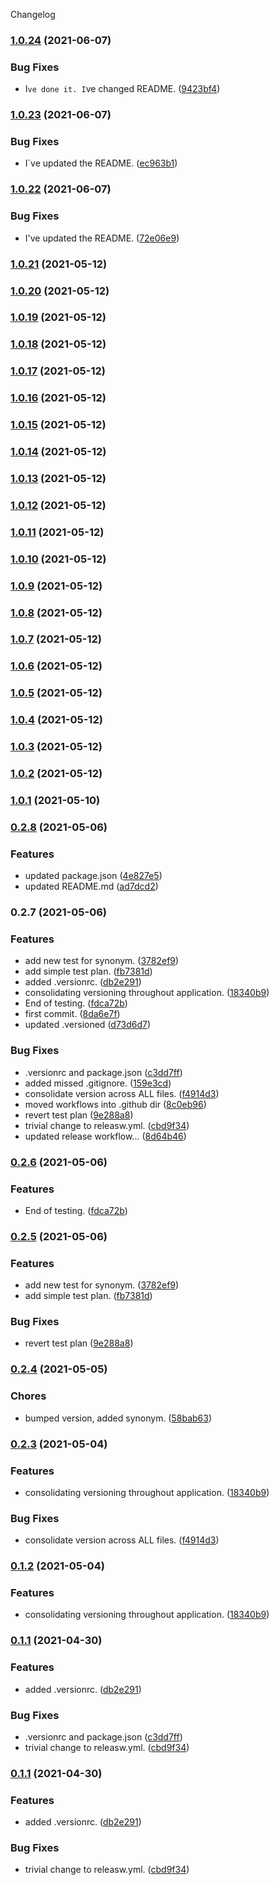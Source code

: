 Changelog
### [1.0.24](https://github.com/zushane/helloworld-perl/compare/1.0.23...1.0.24) (2021-06-07)


### Bug Fixes

* I`ve done it. I`ve changed README. ([9423bf4](https://github.com/zushane/helloworld-perl/commit/9423bf4e27bc45346fe0e5a9d7e7cd5a701b3830))

### [1.0.23](https://github.com/zushane/helloworld-perl/compare/1.0.22...1.0.23) (2021-06-07)


### Bug Fixes

* I`ve updated the README. ([ec963b1](https://github.com/zushane/helloworld-perl/commit/ec963b11e9d5176bc6665461095b37afc5187aa8))

### [1.0.22](https://github.com/zushane/helloworld-perl/compare/1.0.21...1.0.22) (2021-06-07)


### Bug Fixes

* I've updated the README. ([72e06e9](https://github.com/zushane/helloworld-perl/commit/72e06e969d8529c181ccff991d55728d30dae8e8))

### [1.0.21](https://github.com/zushane/helloworld-perl/compare/1.0.20...1.0.21) (2021-05-12)

### [1.0.20](https://github.com/zushane/helloworld-perl/compare/1.0.19...1.0.20) (2021-05-12)

### [1.0.19](https://github.com/zushane/helloworld-perl/compare/1.0.18...1.0.19) (2021-05-12)

### [1.0.18](https://github.com/zushane/helloworld-perl/compare/1.0.17...1.0.18) (2021-05-12)

### [1.0.17](https://github.com/zushane/helloworld-perl/compare/1.0.16...1.0.17) (2021-05-12)

### [1.0.16](https://github.com/zushane/helloworld-perl/compare/1.0.15...1.0.16) (2021-05-12)

### [1.0.15](https://github.com/zushane/helloworld-perl/compare/1.0.14...1.0.15) (2021-05-12)

### [1.0.14](https://github.com/zushane/helloworld-perl/compare/1.0.13...1.0.14) (2021-05-12)

### [1.0.13](https://github.com/zushane/helloworld-perl/compare/1.0.12...1.0.13) (2021-05-12)

### [1.0.12](https://github.com/zushane/helloworld-perl/compare/1.0.11...1.0.12) (2021-05-12)

### [1.0.11](https://github.com/zushane/helloworld-perl/compare/1.0.10...1.0.11) (2021-05-12)

### [1.0.10](https://github.com/zushane/helloworld-perl/compare/1.0.9...1.0.10) (2021-05-12)

### [1.0.9](https://github.com/zushane/helloworld-perl/compare/1.0.8...1.0.9) (2021-05-12)

### [1.0.8](https://github.com/zushane/helloworld-perl/compare/1.0.7...1.0.8) (2021-05-12)

### [1.0.7](https://github.com/zushane/helloworld-perl/compare/1.0.6...1.0.7) (2021-05-12)

### [1.0.6](https://github.com/zushane/helloworld-perl/compare/1.0.5...1.0.6) (2021-05-12)

### [1.0.5](https://github.com/zushane/helloworld-perl/compare/1.0.4...1.0.5) (2021-05-12)

### [1.0.4](https://github.com/zushane/helloworld-perl/compare/1.0.3...1.0.4) (2021-05-12)

### [1.0.3](https://github.com/zushane/helloworld-perl/compare/1.0.2...1.0.3) (2021-05-12)

### [1.0.2](https://github.com/zushane/helloworld-perl/compare/1.0.1...1.0.2) (2021-05-12)

### [1.0.1](https://github.com/zushane/helloworld-perl/compare/1.0.0...1.0.1) (2021-05-10)

### [0.2.8](https://github.com/zushane/helloworld-perl/compare/v0.2.7...v0.2.8) (2021-05-06)


### Features

* updated package.json ([4e827e5](https://github.com/zushane/helloworld-perl/commit/4e827e5a375581c9ab6695b02e47787f07d88618))
* updated README.md ([ad7dcd2](https://github.com/zushane/helloworld-perl/commit/ad7dcd242748ff69f5d62699a25a20b8fa8e384b))

### 0.2.7 (2021-05-06)


### Features

* add new test for synonym. ([3782ef9](https://github.com/zushane/helloworld-perl/commit/3782ef97f0ab06310a6d057e5e4bd68625066ed9))
* add simple test plan. ([fb7381d](https://github.com/zushane/helloworld-perl/commit/fb7381d33042f62c2049bfe6a111800b0c424819))
* added .versionrc. ([db2e291](https://github.com/zushane/helloworld-perl/commit/db2e2911415bc0fb7672f951efdb2d34478a74e5))
* consolidating versioning throughout application. ([18340b9](https://github.com/zushane/helloworld-perl/commit/18340b9d46a4088a2616d27e80a34a81ce1fd287))
* End of testing. ([fdca72b](https://github.com/zushane/helloworld-perl/commit/fdca72b89b911424dce17497b26b6a9ef5efc6d5))
* first commit. ([8da6e7f](https://github.com/zushane/helloworld-perl/commit/8da6e7fb5bec9a3af3c4d3c2b60de6fbd194cc17))
* updated .versioned ([d73d6d7](https://github.com/zushane/helloworld-perl/commit/d73d6d7def1fbf08ad1c967ceb48238b85b55dd0))


### Bug Fixes

* .versionrc and package.json ([c3dd7ff](https://github.com/zushane/helloworld-perl/commit/c3dd7ff869c415e8da099bda4a251b781b06a1b7))
* added missed .gitignore. ([159e3cd](https://github.com/zushane/helloworld-perl/commit/159e3cdf31af5aa077e8fca259a0f7721926c6c5))
* consolidate version across ALL files. ([f4914d3](https://github.com/zushane/helloworld-perl/commit/f4914d3d647d3539e952d538ef1c285102a4a8c4))
* moved workflows into .github dir ([8c0eb96](https://github.com/zushane/helloworld-perl/commit/8c0eb966cf840c5485741c91d69c909a9739a928))
* revert test plan ([9e288a8](https://github.com/zushane/helloworld-perl/commit/9e288a85efc7210984f32c3e6918e3f2640b011c))
* trivial change to releasw.yml. ([cbd9f34](https://github.com/zushane/helloworld-perl/commit/cbd9f3456df2dab5c1345014099d130d07af1307))
* updated release workflow... ([8d64b46](https://github.com/zushane/helloworld-perl/commit/8d64b4658840f068d061ac845a9baa77407fcb74))

### [0.2.6](https://github.com/zushane/helloworld-perl/compare/0.2.5...0.2.6) (2021-05-06)


### Features

* End of testing. ([fdca72b](https://github.com/zushane/helloworld-perl/commit/fdca72b89b911424dce17497b26b6a9ef5efc6d5))

### [0.2.5](https://github.com/zushane/helloworld-perl/compare/0.2.4...0.2.5) (2021-05-06)


### Features

* add new test for synonym. ([3782ef9](https://github.com/zushane/helloworld-perl/commit/3782ef97f0ab06310a6d057e5e4bd68625066ed9))
* add simple test plan. ([fb7381d](https://github.com/zushane/helloworld-perl/commit/fb7381d33042f62c2049bfe6a111800b0c424819))


### Bug Fixes

* revert test plan ([9e288a8](https://github.com/zushane/helloworld-perl/commit/9e288a85efc7210984f32c3e6918e3f2640b011c))

### [0.2.4](https://github.com/zushane/helloworld-perl/compare/0.2.3...0.2.4) (2021-05-05)


### Chores

* bumped version, added synonym. ([58bab63](https://github.com/zushane/helloworld-perl/commit/58bab635b73e35ef85ddb504f6702cb90ff45c63))

### [0.2.3](https://github.com/zushane/helloworld-perl/compare/0.1.1...0.2.3) (2021-05-04)


### Features

* consolidating versioning throughout application. ([18340b9](https://github.com/zushane/helloworld-perl/commit/18340b9d46a4088a2616d27e80a34a81ce1fd287))


### Bug Fixes

* consolidate version across ALL files. ([f4914d3](https://github.com/zushane/helloworld-perl/commit/f4914d3d647d3539e952d538ef1c285102a4a8c4))

### [0.1.2](https://github.com/zushane/helloworld-perl/compare/0.1.1...0.1.2) (2021-05-04)


### Features

* consolidating versioning throughout application. ([18340b9](https://github.com/zushane/helloworld-perl/commit/18340b9d46a4088a2616d27e80a34a81ce1fd287))

### [0.1.1](https://github.com/zushane/helloworld-perl/compare/0.1.0...0.1.1) (2021-04-30)


### Features

* added .versionrc. ([db2e291](https://github.com/zushane/helloworld-perl/commit/db2e2911415bc0fb7672f951efdb2d34478a74e5))


### Bug Fixes

* .versionrc and package.json ([c3dd7ff](https://github.com/zushane/helloworld-perl/commit/c3dd7ff869c415e8da099bda4a251b781b06a1b7))
* trivial change to releasw.yml. ([cbd9f34](https://github.com/zushane/helloworld-perl/commit/cbd9f3456df2dab5c1345014099d130d07af1307))

### [0.1.1](https://github.com/zushane/helloworld-perl/compare/0.1.0...0.1.1) (2021-04-30)


### Features

* added .versionrc. ([db2e291](https://github.com/zushane/helloworld-perl/commit/db2e2911415bc0fb7672f951efdb2d34478a74e5))


### Bug Fixes

* trivial change to releasw.yml. ([cbd9f34](https://github.com/zushane/helloworld-perl/commit/cbd9f3456df2dab5c1345014099d130d07af1307))
